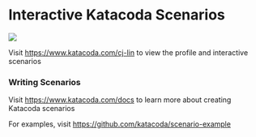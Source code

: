 # Interactive Katacoda Scenarios

[![](http://shields.katacoda.com/katacoda/cj-lin/count.svg)](https://www.katacoda.com/cj-lin "Get your profile on Katacoda.com")

Visit https://www.katacoda.com/cj-lin to view the profile and interactive scenarios

### Writing Scenarios
Visit https://www.katacoda.com/docs to learn more about creating Katacoda scenarios

For examples, visit https://github.com/katacoda/scenario-example

